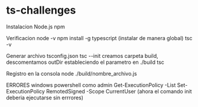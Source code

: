 # ts-challenges

Instalacion
Node.js
npm


Verificacion
node -v
npm install -g typescript (instalar de manera global)
tsc -v

Generar archivo tsconfig.json
tsc --init
creamos carpeta build, descomentamos outDir estableciendo el parametro en ./build
tsc

Registro en la consola
node ./build/nombre_archivo.js

ERRORES
windows powershell como admin
Get-ExecutionPolicy -List
Set-ExecutionPolicy RemotedSigned -Scope CurrentUser
(ahora el comando init deberia ejecutarse sin errrores)